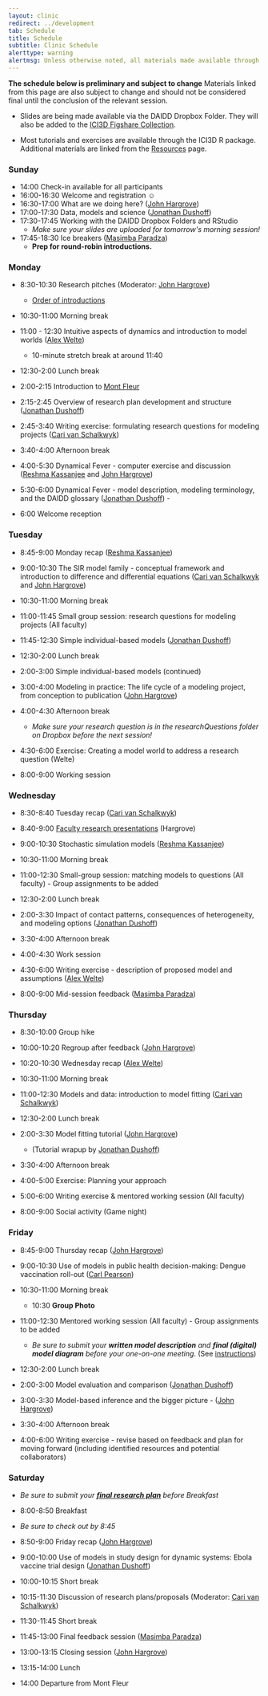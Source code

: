 ```yaml
---
layout: clinic
redirect: ../development
tab: Schedule
title: Schedule
subtitle: Clinic Schedule
alerttype: warning
alertmsg: Unless otherwise noted, all materials made available through this website and the DAIDD Dropbox are licensed through a <a rel="license" href="http://creativecommons.org/licenses/by/4.0/">CC-BY International License</a>. <a rel="license" href="../license.html">Click here for license details</a>.
---
```


__The schedule below is preliminary and subject to change__ Materials linked from this page are also subject to change and should not be considered final until the conclusion of the relevant session.

* Slides are being made available via the DAIDD Dropbox Folder. They will also be added to the [ICI3D Figshare Collection](https://figshare.com/collections/International_Clinics_on_Infectious_Disease_Dynamics_and_Data).

* Most tutorials and exercises are available through the ICI3D R package. Additional materials are linked from the [Resources](../resources) page.


### Sunday

- 14:00 Check-in available for all participants
- 16:00-16:30 Welcome and registration ☺
- 16:30-17:00 What are we doing here? ([John Hargrove]({{site.subdomainurl}}/team/hargrove/))
- 17:00-17:30 Data, models and science ([Jonathan Dushoff]({{site.subdomainurl}}/team/dushoff/))
- 17:30-17:45 Working with the DAIDD Dropbox Folders and RStudio
    - _Make sure your slides are uploaded for tomorrow's morning session!_
- 17:45-18:30 Ice breakers ([Masimba Paradza]({{site.subdomainurl}}/team/paradza/))
    - **Prep for round-robin introductions.**

### Monday

- 8:30-10:30 Research pitches (Moderator: [John Hargrove]({{site.subdomainurl}}/team/hargrove/))
    - [Order of introductions](./introductions)
- 10:30-11:00 Morning break
- 11:00 - 12:30 Intuitive aspects of dynamics and introduction to model worlds ([Alex Welte]({{site.subdomainurl}}/team/welte/))
    - 10-minute stretch break at around 11:40
- 12:30-2:00 Lunch break

- 2:00-2:15 Introduction to [Mont Fleur](https://www.montfleur.co.za)
- 2:15-2:45 Overview of research plan development and structure ([Jonathan Dushoff]({{site.subdomainurl}}/team/dushoff/))
- 2:45-3:40 Writing exercise: formulating research questions for modeling projects ([Cari van Schalkwyk]({{site.subdomainurl}}/team/vanschalkwyk/)) 
- 3:40-4:00 Afternoon break

- 4:00-5:30 Dynamical Fever - computer exercise and discussion ([Reshma Kassanjee]({{site.subdomainurl}}/team/kassanjee/) and [John Hargrove]({{site.subdomainurl}}/team/hargrove/))
 
- 5:30-6:00 Dynamical Fever - model description, modeling terminology, and the DAIDD glossary ([Jonathan Dushoff]({{site.subdomainurl}}/team/dushoff/)) - 
- 6:00 Welcome reception

### Tuesday

- 8:45-9:00 Monday recap ([Reshma Kassanjee]({{site.subdomainurl}}/team/kassanjee/))
- 9:00-10:30 The SIR model family - conceptual framework and introduction to difference and differential equations ([Cari van Schalkwyk]({{site.subdomainurl}}/team/vanschalkwyk/) and [John Hargrove]({{site.subdomainurl}}/team/hargrove/))
 
- 10:30-11:00 Morning break

- 11:00-11:45 Small group session: research questions for modeling projects (All faculty)
- 11:45-12:30 Simple individual-based models ([Jonathan Dushoff]({{site.subdomainurl}}/team/dushoff/))
- 12:30-2:00 Lunch break

- 2:00-3:00 Simple individual-based models (continued)
- 3:00-4:00 Modeling in practice: The life cycle of a modeling project, from conception to publication ([John Hargrove]({{site.subdomainurl}}/team/hargrove/))
- 4:00-4:30 Afternoon break

    - _Make sure your research question is in the researchQuestions folder on Dropbox before the next session!_
- 4:30-6:00 Exercise: Creating a model world to address a research question (Welte)
- 8:00-9:00 Working session

### Wednesday

- 8:30-8:40 Tuesday recap ([Cari van Schalkwyk]({{site.subdomainurl}}/team/vanschalkwyk/))
- 8:40-9:00 [Faculty research presentations](../Materials/researchPresentations) (Hargrove)
- 9:00-10:30 Stochastic simulation models ([Reshma Kassanjee]({{site.subdomainurl}}/team/kassanjee/))
- 10:30-11:00 Morning break

- 11:00-12:30 Small-group session: matching models to questions (All faculty) - Group assignments to be added
- 12:30-2:00 Lunch break

- 2:00-3:30 Impact of contact patterns, consequences of heterogeneity, and modeling options ([Jonathan Dushoff]({{site.subdomainurl}}/team/dushoff/))
- 3:30-4:00 Afternoon break

- 4:00-4:30 Work session
- 4:30-6:00 Writing exercise - description of proposed model and assumptions ([Alex Welte]({{site.subdomainurl}}/team/welte/))
- 8:00-9:00 Mid-session feedback ([Masimba Paradza]({{site.subdomainurl}}/team/paradza/))

### Thursday

- 8:30-10:00 Group hike
- 10:00-10:20 Regroup after feedback ([John Hargrove]({{site.subdomainurl}}/team/hargrove/))
- 10:20-10:30 Wednesday recap ([Alex Welte]({{site.subdomainurl}}/team/welte/))
- 10:30-11:00 Morning break

- 11:00-12:30 Models and data: introduction to model fitting  ([Cari van Schalkwyk]({{site.subdomainurl}}/team/vanschalkwyk/))
- 12:30-2:00 Lunch break

- 2:00-3:30 Model fitting tutorial ([John Hargrove]({{site.subdomainurl}}/team/hargrove/))
	* (Tutorial wrapup by [Jonathan Dushoff]({{site.subdomainurl}}/team/dushoff/))
- 3:30-4:00 Afternoon break

- 4:00-5:00 Exercise: Planning your approach
- 5:00-6:00 Writing exercise & mentored working session (All faculty)
- 8:00-9:00 Social activity (Game night)

### Friday

- 8:45-9:00 Thursday recap ([John Hargrove]({{site.subdomainurl}}/team/hargrove/))
- 9:00-10:30 Use of models in public health decision-making: Dengue vaccination roll-out ([Carl Pearson]({{site.subdomainurl}}/team/pearson/))
- 10:30-11:00 Morning break
    - 10:30 **Group Photo**

- 11:00-12:30 Mentored working session (All faculty) - Group assignments to be added
    - _Be sure to submit your **written model description** and **final (digital) model diagram** before your one-on-one meeting_. (See [instructions](../Materials/instructions))
- 12:30-2:00 Lunch break

- 2:00-3:00 Model evaluation and comparison ([Jonathan Dushoff]({{site.subdomainurl}}/team/dushoff/))
- 3:00-3:30 Model-based inference and the bigger picture - ([John Hargrove]({{site.subdomainurl}}/team/hargrove/))
- 3:30-4:00 Afternoon break

- 4:00-6:00 Writing exercise - revise based on feedback and plan for moving forward (including identified resources and potential collaborators)

### Saturday

- _Be sure to submit your [**final research plan**](../Materials/researchPlans) before Breakfast_
- 8:00-8:50 Breakfast
- _Be sure to check out by 8:45_
- 8:50-9:00 Friday recap ([John Hargrove]({{site.subdomainurl}}/team/hargrove/))
- 9:00-10:00 Use of models in study design for dynamic systems: Ebola vaccine trial design ([Jonathan Dushoff]({{site.subdomainurl}}/team/dushoff/))
- 10:00-10:15 Short break

- 10:15-11:30 Discussion of research plans/proposals (Moderator: [Cari van Schalkwyk]({{site.subdomainurl}}/team/vanschalkwyk/))
- 11:30-11:45 Short break

- 11:45-13:00 Final feedback session ([Masimba Paradza]({{site.subdomainurl}}/team/paradza/))
- 13:00-13:15 Closing session ([John Hargrove]({{site.subdomainurl}}/team/hargrove/))
- 13:15-14:00 Lunch
- 14:00 Departure from Mont Fleur 

